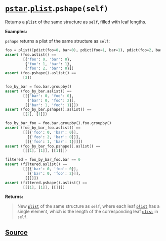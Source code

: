 # [`pstar`](./pstar.md).[`plist`](./pstar_plist.md).`pshape(self)`

Returns a [`plist`](./pstar_plist.md) of the same structure as `self`, filled with leaf lengths.

**Examples:**

`pshape` returns a plist of the same structure as `self`:
```python
foo = plist([pdict(foo=0, bar=0), pdict(foo=1, bar=1), pdict(foo=2, bar=0)])
assert (foo.aslist() ==
        [{'foo': 0, 'bar': 0},
         {'foo': 1, 'bar': 1},
         {'foo': 2, 'bar': 0}])
assert (foo.pshape().aslist() ==
        [3])

foo_by_bar = foo.bar.groupby()
assert (foo_by_bar.aslist() ==
        [[{'bar': 0, 'foo': 0},
          {'bar': 0, 'foo': 2}],
         [{'bar': 1, 'foo': 1}]])
assert (foo_by_bar.pshape().aslist() ==
        [[2], [1]])

foo_by_bar_foo = foo.bar.groupby().foo.groupby()
assert (foo_by_bar_foo.aslist() ==
        [[[{'foo': 0, 'bar': 0}],
          [{'foo': 2, 'bar': 0}]],
         [[{'foo': 1, 'bar': 1}]]])
assert (foo_by_bar_foo.pshape().aslist() ==
        [[[1], [1]], [[1]]])

filtered = foo_by_bar_foo.bar == 0
assert (filtered.aslist() ==
        [[[{'bar': 0, 'foo': 0}],
          [{'bar': 0, 'foo': 2}]],
         [[]]])
assert (filtered.pshape().aslist() ==
        [[[1], [1]], [[]]])
```

**Returns:**

>    New [`plist`](./pstar_plist.md) of the same structure as `self`, where each leaf [`plist`](./pstar_plist.md) has a
>    single element, which is the length of the corresponding leaf [`plist`](./pstar_plist.md) in
>    `self`.



## [Source](../pstar/pstar.py#L4719-L4768)